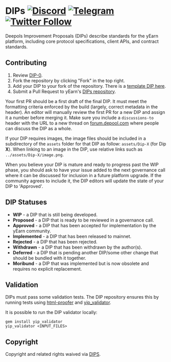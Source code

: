 # DIPs [![Discord](https://img.shields.io/discord/734804446353031319.svg?color=768AD4&label=discord&logo=https%3A%2F%2Fdiscordapp.com%2Fassets%2F8c9701b98ad4372b58f13fd9f65f966e.svg)](https://discordapp.com/channels/734804446353031319/) [![Telegram](https://img.shields.io/badge/chat-on%20Telegram-blue.svg)](https://t.me/yearnfinance) [![Twitter Follow](https://img.shields.io/twitter/follow/iearnfinance.svg?label=iearnfinance&style=social)](https://twitter.com/iearnfinance)

Deepols Improvement Proposals (DIPs) describe standards for the yEarn platform, including core protocol specifications, client APIs, and contract standards.
 
## Contributing

 1. Review [DIP-0](DIPS/Dip-0.md).
 2. Fork the repository by clicking "Fork" in the top right.
 3. Add your DIP to your fork of the repository. There is a [template DIP here](Dip-X.md).
 4. Submit a Pull Request to yEarn's [DIPs repository](https://github.com/depools/depools-improvement-proposals).

Your first PR should be a first draft of the final DIP. It must meet the formatting criteria enforced by the build (largely, correct metadata in the header). An editor will manually review the first PR for a new DIP and assign it a number before merging it. Make sure you include a `discussions-to` header with the URL to a new thread on [forum.depool.com](https://forum.depool.com/) where people can discuss the DIP as a whole.

If your DIP requires images, the image files should be included in a subdirectory of the `assets` folder for that DIP as follow: `assets/Dip-X` (for Dip **X**). When linking to an image in the DIP, use relative links such as `../assets/Dip-X/image.png`.

When you believe your DIP is mature and ready to progress past the WIP phase, you should ask to have your issue added to the next governance call where it can be discussed for inclusion in a future platform upgrade. If the community agrees to include it, the DIP editors will update the state of your DIP to 'Approved'.

## DIP Statuses

* **WIP** - a DIP that is still being developed.
* **Proposed** - a DIP that is ready to be reviewed in a governance call.
* **Approved** - a DIP that has been accepted for implementation by the yEarn community.
* **Implemented** - a DIP that has been released to mainnet.
* **Rejected** - a DIP that has been rejected.
* **Withdrawn** - a DIP that has been withdrawn by the author(s).
* **Deferred** - a DIP that is pending another DIP/some other change that should be bundled with it together.
* **Moribund** - a DIP that was implemented but is now obsolete and requires no explicit replacement.

## Validation

DIPs must pass some validation tests.  The DIP repository ensures this by running tests using [html-proofer](https://rubygems.org/gems/html-proofer) and [yip_validator](https://rubygems.org/gems/yip_validator).

It is possible to run the DIP validator locally:
```
gem install yip_validator
yip_validator <INPUT_FILES>
```

## Copyright

Copyright and related rights waived via [DIPS](https://github.com/iearn-finance/DIPS/).
